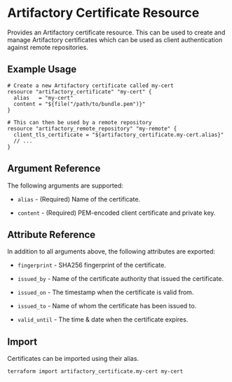 # Artifactory Certificate Resource

Provides an Artifactory certificate resource. This can be used to create and manage Artifactory certificates which can be used as client authentication against remote repositories.

## Example Usage

```hcl
# Create a new Artifactory certificate called my-cert
resource "artifactory_certificate" "my-cert" {
  alias   = "my-cert"
  content = "${file("/path/to/bundle.pem")}"
}

# This can then be used by a remote repository
resource "artifactory_remote_repository" "my-remote" {
  client_tls_certificate = "${artifactory_certificate.my-cert.alias}"
  // ...
}
```

## Argument Reference

The following arguments are supported:

* `alias` - (Required) Name of the certificate.

* `content` - (Required) PEM-encoded client certificate and private key.

## Attribute Reference

In addition to all arguments above, the following attributes are exported:

* `fingerprint` - SHA256 fingerprint of the certificate.

* `issued_by` - Name of the certificate authority that issued the certificate.

* `issued_on` - The timestamp when the certificate is valid from.

* `issued_to` - Name of whom the certificate has been issued to.

* `valid_until` - The time & date when the certificate expires.

## Import

Certificates can be imported using their alias.

```
terraform import artifactory_certificate.my-cert my-cert
```
